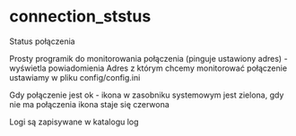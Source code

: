 # connection_ststus
Status połączenia 

Prosty programik do monitorowania połączenia (pinguje ustawiony adres) - wyświetla powiadomienia
Adres z którym chcemy monitorować połączenie ustawiamy w pliku config/config.ini

Gdy połączenie jest ok - ikona w zasobniku systemowym jest zielona, gdy nie ma połączenia ikona staje się czerwona

Logi są zapisywane w katalogu log
